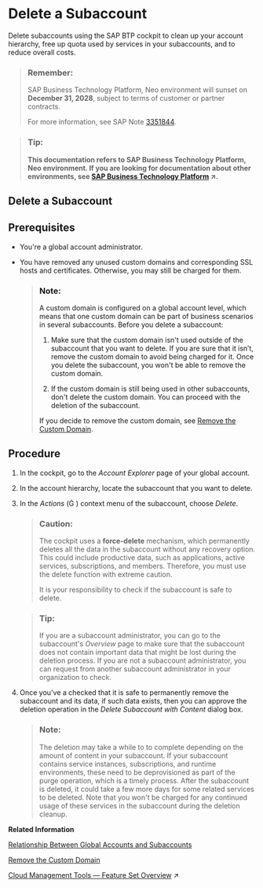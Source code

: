 <!-- copy0774e491af8e4ba4941cbc8f51501c22 -->

<link rel="stylesheet" type="text/css" href="../css/sap-icons.css"/>

# Delete a Subaccount

Delete subaccounts using the SAP BTP cockpit to clean up your account hierarchy, free up quota used by services in your subaccounts, and to reduce overall costs.

> ### Remember:  
> SAP Business Technology Platform, Neo environment will sunset on **December 31, 2028**, subject to terms of customer or partner contracts.
> 
> For more information, see SAP Note [3351844](https://me.sap.com/notes/3351844).

> ### Tip:  
> **This documentation refers to SAP Business Technology Platform, Neo environment. If you are looking for documentation about other environments, see [SAP Business Technology Platform](https://help.sap.com/viewer/65de2977205c403bbc107264b8eccf4b/Cloud/en-US/6a2c1ab5a31b4ed9a2ce17a5329e1dd8.html "SAP Business Technology Platform (SAP BTP) is an integrated offering comprised of the following technology portfolios: application development; process automation; integration; data, analytics, and enterprise planning; artificial intelligence. The platform offers users the ability to turn data into business value, compose end-to-end business processes, connect entire IT landscapes, and personalize, build and extend SAP applications. This reduces the overall total cost of ownership maintaining SAP landscapes and third-party software across end-to-end business processes.") :arrow_upper_right:.**

<a name="task_r4z_jv3_bvb"/>

<!-- task\_r4z\_jv3\_bvb -->

## Delete a Subaccount



<a name="task_r4z_jv3_bvb__prereq_s4z_jv3_bvb"/>

## Prerequisites

-   You're a global account administrator.

-   You have removed any unused custom domains and corresponding SSL hosts and certificates. Otherwise, you may still be charged for them.

    > ### Note:  
    > A custom domain is configured on a global account level, which means that one custom domain can be part of business scenarios in several subaccounts. Before you delete a subaccount:
    > 
    > 1.  Make sure that the custom domain isn't used outside of the subaccount that you want to delete. If you are sure that it isn’t, remove the custom domain to avoid being charged for it. Once you delete the subaccount, you won't be able to remove the custom domain.
    > 
    > 2.  If the custom domain is still being used in other subaccounts, don't delete the custom domain. You can proceed with the deletion of the subaccount.
    > 
    > 
    > If you decide to remove the custom domain, see [Remove the Custom Domain](https://help.sap.com/docs/BTP/ea72206b834e4ace9cd834feed6c0e09/318a016c3a234370a60475625b947de0.html).




<a name="task_r4z_jv3_bvb__steps_u4z_jv3_bvb"/>

## Procedure

1.  In the cockpit, go to the *Account Explorer* page of your global account.

2.  In the account hierarchy, locate the subaccount that you want to delete.

3.  In the *Actions* \(<span class="SAP-icons-V5"></span> \) context menu of the subaccount, choose *Delete*.

    > ### Caution:  
    > The cockpit uses a **force-delete** mechanism, which permanently deletes all the data in the subaccount without any recovery option. This could include productive data, such as applications, active services, subscriptions, and members. Therefore, you must use the delete function with extreme caution.
    > 
    > It is your responsibility to check if the subaccount is safe to delete.

    > ### Tip:  
    > If you are a subaccount administrator, you can go to the subaccount's *Overview* page to make sure that the subaccount does not contain important data that might be lost during the deletion process. If you are not a subaccount administrator, you can request from another subaccount administrator in your organization to check.

4.  Once you've a checked that it is safe to permanently remove the subaccount and its data, if such data exists, then you can approve the deletion operation in the *Delete Subaccount with Content* dialog box.

    > ### Note:  
    > The deletion may take a while to to complete depending on the amount of content in your subaccount. If your subaccount contains service instances, subscriptions, and runtime environments, these need to be deprovisioned as part of the purge operation, which is a timely process. After the subaccount is deleted, it could take a few more days for some related services to be deleted. Note that you won't be charged for any continued usage of these services in the subaccount during the deletion cleanup.


**Related Information**  


[Relationship Between Global Accounts and Subaccounts](../10-concepts-neo/account-model-722a475.md#copy2c2dd70587104f459b97019691480ff6 "A global account can group together different subaccounts that an administrator makes available to users. Administrators can assign the available quotas of a global account to its different subaccounts and move it between subaccounts that belong to the same global account.")

[Remove the Custom Domain](remove-the-custom-domain-318a016.md "If you do not want to use the custom domain any longer, you can remove it using the console client commands. As a result, your application will be accessible only on its default hana.ondemand.com domain and you won't be charged for the custom domain anymore.")

[Cloud Management Tools — Feature Set Overview](https://help.sap.com/viewer/65de2977205c403bbc107264b8eccf4b/Cloud/en-US/caf4e4e23aef4666ad8f125af393dfb2.html "Cloud management tools represent the group of technologies designed for managing SAP BTP.") :arrow_upper_right:

